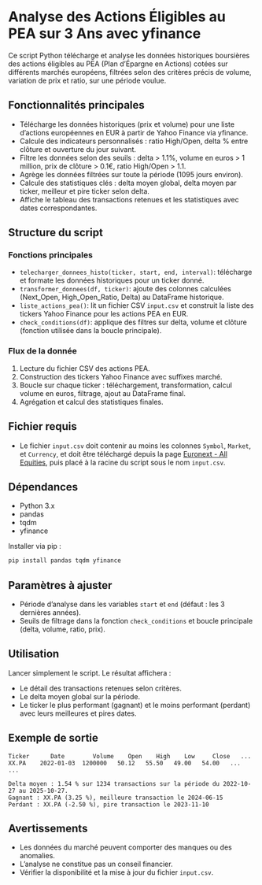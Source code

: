 # Analyse des Actions Éligibles au PEA sur 3 Ans avec yfinance

Ce script Python télécharge et analyse les données historiques boursières des actions éligibles au PEA (Plan d’Épargne en Actions) cotées sur différents marchés européens, filtrées selon des critères précis de volume, variation de prix et ratio, sur une période voulue.

## Fonctionnalités principales

- Télécharge les données historiques (prix et volume) pour une liste d’actions européennes en EUR à partir de Yahoo Finance via yfinance.
- Calcule des indicateurs personnalisés : ratio High/Open, delta % entre clôture et ouverture du jour suivant.
- Filtre les données selon des seuils : delta > 1.1%, volume en euros > 1 million, prix de clôture > 0.1€, ratio High/Open > 1.1.
- Agrège les données filtrées sur toute la période (1095 jours environ).
- Calcule des statistiques clés : delta moyen global, delta moyen par ticker, meilleur et pire ticker selon delta.
- Affiche le tableau des transactions retenues et les statistiques avec dates correspondantes.

## Structure du script

### Fonctions principales

- `telecharger_donnees_histo(ticker, start, end, interval)`: télécharge et formate les données historiques pour un ticker donné.
- `transformer_donnees(df, ticker)`: ajoute des colonnes calculées (Next_Open, High_Open_Ratio, Delta) au DataFrame historique.
- `liste_actions_pea()`: lit un fichier CSV `input.csv` et construit la liste des tickers Yahoo Finance pour les actions PEA en EUR.
- `check_conditions(df)`: applique des filtres sur delta, volume et clôture (fonction utilisée dans la boucle principale).

### Flux de la donnée

1. Lecture du fichier CSV des actions PEA.
2. Construction des tickers Yahoo Finance avec suffixes marché.
3. Boucle sur chaque ticker : téléchargement, transformation, calcul volume en euros, filtrage, ajout au DataFrame final.
4. Agrégation et calcul des statistiques finales.

## Fichier requis

- Le fichier `input.csv` doit contenir au moins les colonnes `Symbol`, `Market`, et `Currency`, et doit être téléchargé depuis la page [Euronext - All Equities](https://live.euronext.com/en/products/equities/list), puis placé à la racine du script sous le nom `input.csv`.

## Dépendances

- Python 3.x
- pandas
- tqdm
- yfinance

Installer via pip :

```bash
pip install pandas tqdm yfinance
```

## Paramètres à ajuster

- Période d’analyse dans les variables `start` et `end` (défaut : les 3 dernières années).
- Seuils de filtrage dans la fonction `check_conditions` et boucle principale (delta, volume, ratio, prix).

## Utilisation

Lancer simplement le script. Le résultat affichera :

- Le détail des transactions retenues selon critères.
- Le delta moyen global sur la période.
- Le ticker le plus performant (gagnant) et le moins performant (perdant) avec leurs meilleures et pires dates.

## Exemple de sortie

```
Ticker      Date        Volume    Open    High    Low     Close   ...
XX.PA    2022-01-03  1200000   50.12   55.50   49.00   54.00   ...
...

Delta moyen : 1.54 % sur 1234 transactions sur la période du 2022-10-27 au 2025-10-27.
Gagnant : XX.PA (3.25 %), meilleure transaction le 2024-06-15
Perdant : XX.PA (-2.50 %), pire transaction le 2023-11-10
```

## Avertissements

- Les données du marché peuvent comporter des manques ou des anomalies.
- L’analyse ne constitue pas un conseil financier.
- Vérifier la disponibilité et la mise à jour du fichier `input.csv`.
